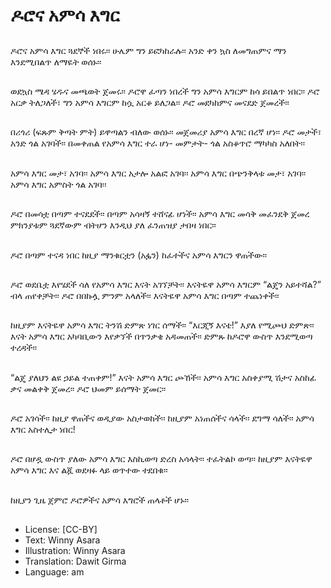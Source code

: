 # ዶሮና አምሳ እግር

##
ዶሮና አምሳ እግር ጓደኞች ነበሩ፡፡ ሁሌም ግን ይፎካከራሉ፡፡ አንድ ቀን ኳስ ለመግጠምና ማን እንደሚበልጥ ለማዬት ወሰኑ፡፡

##
ወደኳስ ሜዳ ሄዱና መጫወት ጀመሩ፡፡ ዶሮዋ ፈጣን ነበረች ግን አምሳ እግርም ከሳ ይበልጥ ነበር፡፡ ዶሮ አርቃ ትለጋለች፣ ግን አምሳ እግርም ከሷ አርቆ ይለጋል፡፡ ዶሮ መደካከምና መናደድ ጀመረች፡፡

##
በሪጎሪ (ፍጹም ቅጣት ምት) ይዋጣልን ብለው ወሰኑ፡፡ መጀመሪያ አምሳ እግር በረኛ ሆነ፡፡ ዶሮ መታች፣ አንድ ጎል አገባች፡፡ በመቀጠል የአምሳ እግር ተራ ሆነ- መምታት- ጎል አስቆጥሮ ማካካስ አለበት፡፡

##
አምሳ እግር መታ፣ አገባ፡፡ አምሳ እግር አታሎ አልፎ አገባ፡፡ አምሳ እግር በጭንቅላቱ መታ፣ አገባ፡፡ አምሳ እግር አምስት ጎል አገባ፡፡

##
ዶሮ በመሳቷ በጣም ተናደደች፡፡ በጣም አሳዛኝ ተሸናፊ ሆነች፡፡ አምሳ እግር መሳቅ መፈንደቅ ጀመረ ምክንያቱም ጓደኛውም ብትሆን እንዲህ ያለ ፈንጠዝያ ታበዛ ነበር፡፡

##
ዶሮ በጣም ተናዳ ነበር ከዚያ ማንቁርቷን (አፏን) ከፈተችና አምሳ እግርን ዋጠችው፡፡

##
ዶሮ ወደቤቷ እየሄደች ሳለ የአምሳ እግር እናት አገኘቻት፡፡ እናትዬዋ አምሳ እግርም “ልጄን አይተሻል?” ብላ ጠየቀቻት፡፡ ዶሮ በበኩሏ ምንም አላለች፡፡ እናትዬዋ አምሳ እግር በጣም ተጨነቀች፡፡

##
ከዚያም እናትዬዋ አምሳ እግር ትንሽ ድምጽ ነገር ሰማች፡፡ “እርጂኝ እናቴ!” እያለ የሚጮህ ድምጽ፡፡ እናት አምሳ እግር አካባቢውን እየቃኘች በጥንቃቄ አዳመጠች፡፡ ድምጹ ከዶሮዋ ውስጥ እንደሚወጣ ተረዳች፡፡

##
“ልጄ ያለህን ልዩ ኃይል ተጠቀም!” እናት አምሳ እግር ጮኸች፡፡ አምሳ እግር አስቀያሚ ሽታና አስከፊ ቃና መልቀቅ ጀመረ፡፡ ዶሮ ህመም ይሰማት ጀመር፡፡

##
ዶሮ አገሳች፡፡ ከዚያ ዋጠችና ወዲያው አስታወከች፡፡ ከዚያም አነጠሰችና ሳላች፡፡ ደግማ ሳለች፡፡ አምሳ እግር አስተሊታ ነበር!

##
ዶሮ በሆዷ ውስጥ ያለው አምሳ እግር እስኪወጣ ድረስ አሳላት፡፡ ተፈትልኮ ወጣ፡፡ ከዚያም እናትዬዋ አምሳ እግር እና ልጇ ወደዛፉ ላይ ወጥተው ተደበቁ፡፡

##
ከዚያን ጊዜ ጀምሮ ዶሮዎችና አምሳ እግሮች ጠላቶች ሆኑ፡፡

##
* License: [CC-BY]
* Text: Winny Asara
* Illustration: Winny Asara
* Translation: Dawit Girma
* Language: am

